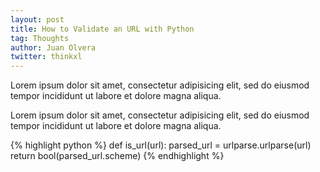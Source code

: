 ```yaml
---
layout: post
title: How to Validate an URL with Python
tag: Thoughts 
author: Juan Olvera
twitter: thinkxl
---
```


Lorem ipsum dolor sit amet, consectetur adipisicing elit, sed do eiusmod tempor incididunt ut labore et dolore magna aliqua.

Lorem ipsum dolor sit amet, consectetur adipisicing elit, sed do eiusmod tempor incididunt ut labore et dolore magna aliqua.


{% highlight python %}
def is_url(url):
    parsed_url = urlparse.urlparse(url)
    return bool(parsed_url.scheme)
{% endhighlight %}
